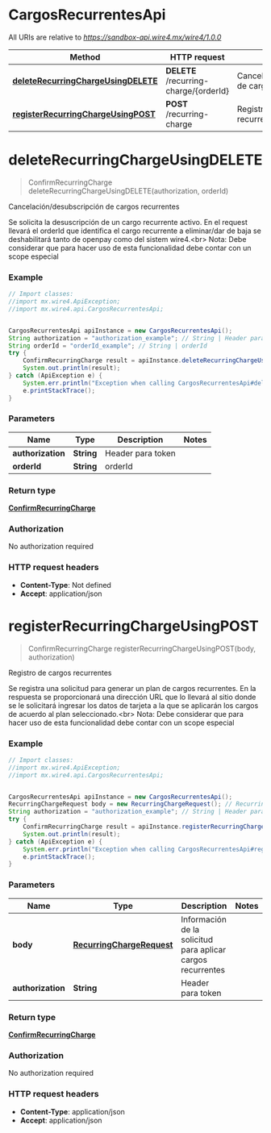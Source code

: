 # CargosRecurrentesApi

All URIs are relative to *https://sandbox-api.wire4.mx/wire4/1.0.0*

Method | HTTP request | Description
------------- | ------------- | -------------
[**deleteRecurringChargeUsingDELETE**](CargosRecurrentesApi.md#deleteRecurringChargeUsingDELETE) | **DELETE** /recurring-charge/{orderId} | Cancelación/desubscripción de cargos recurrentes
[**registerRecurringChargeUsingPOST**](CargosRecurrentesApi.md#registerRecurringChargeUsingPOST) | **POST** /recurring-charge | Registro de cargos recurrentes

<a name="deleteRecurringChargeUsingDELETE"></a>
# **deleteRecurringChargeUsingDELETE**
> ConfirmRecurringCharge deleteRecurringChargeUsingDELETE(authorization, orderId)

Cancelación/desubscripción de cargos recurrentes

 Se solicita la desuscripción de un cargo recurrente activo. En el request llevará el orderId que identifica el cargo recurrente a eliminar/dar de baja se deshabilitará tanto de openpay como del sistem wire4.&lt;br&gt; Nota: Debe considerar que para hacer uso de esta funcionalidad debe contar con un scope  especial

### Example
```java
// Import classes:
//import mx.wire4.ApiException;
//import mx.wire4.api.CargosRecurrentesApi;


CargosRecurrentesApi apiInstance = new CargosRecurrentesApi();
String authorization = "authorization_example"; // String | Header para token
String orderId = "orderId_example"; // String | orderId
try {
    ConfirmRecurringCharge result = apiInstance.deleteRecurringChargeUsingDELETE(authorization, orderId);
    System.out.println(result);
} catch (ApiException e) {
    System.err.println("Exception when calling CargosRecurrentesApi#deleteRecurringChargeUsingDELETE");
    e.printStackTrace();
}
```

### Parameters

Name | Type | Description  | Notes
------------- | ------------- | ------------- | -------------
 **authorization** | **String**| Header para token |
 **orderId** | **String**| orderId |

### Return type

[**ConfirmRecurringCharge**](ConfirmRecurringCharge.md)

### Authorization

No authorization required

### HTTP request headers

 - **Content-Type**: Not defined
 - **Accept**: application/json

<a name="registerRecurringChargeUsingPOST"></a>
# **registerRecurringChargeUsingPOST**
> ConfirmRecurringCharge registerRecurringChargeUsingPOST(body, authorization)

Registro de cargos recurrentes

 Se registra una solicitud para generar un plan de cargos recurrentes. En la respuesta se proporcionará una dirección URL que lo llevará al sitio donde se le solicitará ingresar los datos de tarjeta a la que se aplicarán los cargos de acuerdo al plan seleccionado.&lt;br&gt; Nota: Debe considerar que para hacer uso de esta funcionalidad debe contar con un scope  especial

### Example
```java
// Import classes:
//import mx.wire4.ApiException;
//import mx.wire4.api.CargosRecurrentesApi;


CargosRecurrentesApi apiInstance = new CargosRecurrentesApi();
RecurringChargeRequest body = new RecurringChargeRequest(); // RecurringChargeRequest | Información de la solicitud para aplicar cargos recurrentes
String authorization = "authorization_example"; // String | Header para token
try {
    ConfirmRecurringCharge result = apiInstance.registerRecurringChargeUsingPOST(body, authorization);
    System.out.println(result);
} catch (ApiException e) {
    System.err.println("Exception when calling CargosRecurrentesApi#registerRecurringChargeUsingPOST");
    e.printStackTrace();
}
```

### Parameters

Name | Type | Description  | Notes
------------- | ------------- | ------------- | -------------
 **body** | [**RecurringChargeRequest**](RecurringChargeRequest.md)| Información de la solicitud para aplicar cargos recurrentes |
 **authorization** | **String**| Header para token |

### Return type

[**ConfirmRecurringCharge**](ConfirmRecurringCharge.md)

### Authorization

No authorization required

### HTTP request headers

 - **Content-Type**: application/json
 - **Accept**: application/json

